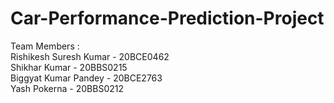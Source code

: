 # Car-Performance-Prediction-Project
Team Members :  
Rishikesh Suresh Kumar - 20BCE0462  
Shikhar Kumar - 20BBS0215  
Biggyat Kumar Pandey - 20BCE2763  
Yash Pokerna - 20BBS0212
